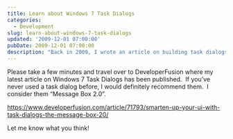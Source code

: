 ```yaml
---
title: Learn about Windows 7 Task Dialogs
categories:
  - Development
slug: learn-about-windows-7-task-dialogs
updated: '2009-12-01 07:00:00'
pubDate: 2009-12-01 07:00:00
description: "Back in 2009, I wrote an article on building task dialogs in Windows 7"
---
```


<p>Please take a few minutes and travel over to DeveloperFusion where my latest article on Windows 7 Task Dialogs has been published.&#160; If you’ve never used a task dialog before, I would definitely recommend them.&#160; I consider them “Message Box 2.0”.</p>  <p><a title="https://www.developerfusion.com/article/71793/smarten-up-your-ui-with-task-dialogs-the-message-box-20/" href="https://www.developerfusion.com/article/71793/smarten-up-your-ui-with-task-dialogs-the-message-box-20/">https://www.developerfusion.com/article/71793/smarten-up-your-ui-with-task-dialogs-the-message-box-20/</a></p>  <p>Let me know what you think!</p>